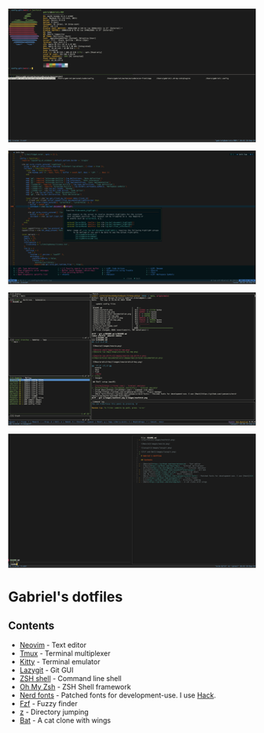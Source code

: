 ![Fastfetch](images/fastfetch.png)

![Neovim](images/neovim.png)

![Lazygit](images/lazygit.png)

![Fzf and Bat](images/fzf_and_bat.png)

# Gabriel's dotfiles

## Contents

- [Neovim](https://github.com/neovim/neovim) - Text editor
- [Tmux](https://github.com/tmux/tmux) - Terminal multiplexer
- [Kitty](https://sw.kovidgoyal.net/kitty/) - Terminal emulator
- [Lazygit](https://github.com/jesseduffield/lazygit) - Git GUI
- [ZSH shell](https://github.com/zsh-users/zsh) - Command line shell
- [Oh My Zsh](https://github.com/ohmyzsh/ohmyzsh) - ZSH Shell framework
- [Nerd fonts](https://github.com/ryanoasis/nerd-fonts) - Patched fonts for development-use. I use [Hack](https://github.com/ryanoasis/nerd-fonts/tree/master/patched-fonts/Hack).
- [Fzf](https://github.com/junegunn/fzf) - Fuzzy finder
- [z](https://github.com/jethrokuan/z) - Directory jumping
- [Bat](https://github.com/sharkdp/bat) - A cat clone with wings
